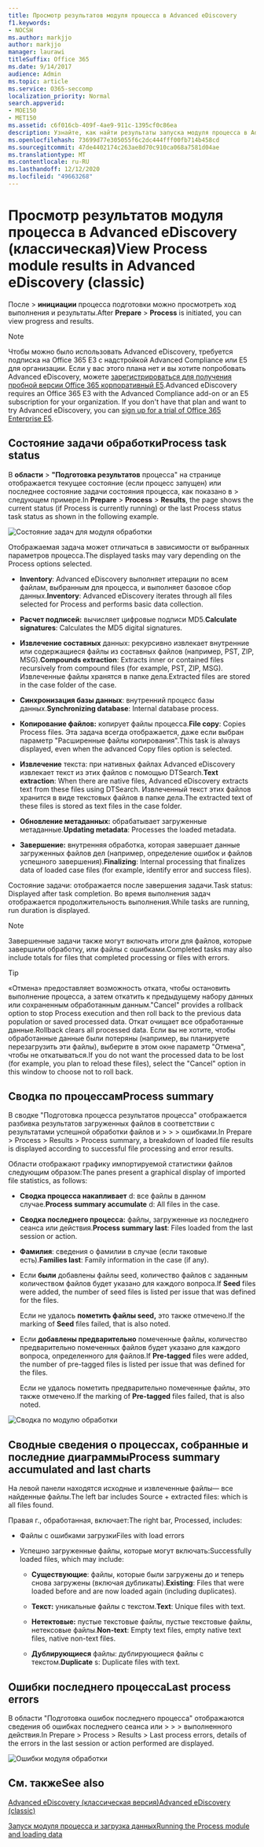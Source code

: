 ```yaml
---
title: Просмотр результатов модуля процесса в Advanced eDiscovery
f1.keywords:
- NOCSH
ms.author: markjjo
author: markjjo
manager: laurawi
titleSuffix: Office 365
ms.date: 9/14/2017
audience: Admin
ms.topic: article
ms.service: O365-seccomp
localization_priority: Normal
search.appverid:
- MOE150
- MET150
ms.assetid: c6f016cb-409f-4ae9-911c-1395cf0c86ea
description: Узнайте, как найти результаты запуска модуля процесса в Advanced eDiscovery, включая состояние задачи и сводку по процессам.
ms.openlocfilehash: 73699d77e305055f6c2dc444fff00fb714b458cd
ms.sourcegitcommit: 47de4402174c263ae8d70c910ca068a7581d04ae
ms.translationtype: MT
ms.contentlocale: ru-RU
ms.lasthandoff: 12/12/2020
ms.locfileid: "49663268"
---
```

# <a name="view-process-module-results-in-advanced-ediscovery-classic"></a><span data-ttu-id="60e4d-103">Просмотр результатов модуля процесса в Advanced eDiscovery (классическая)</span><span class="sxs-lookup"><span data-stu-id="60e4d-103">View Process module results in Advanced eDiscovery (classic)</span></span>

<span data-ttu-id="60e4d-104">После  \> **инициации** процесса подготовки можно просмотреть ход выполнения и результаты.</span><span class="sxs-lookup"><span data-stu-id="60e4d-104">After **Prepare** \> **Process** is initiated, you can view progress and results.</span></span> 
  
> [!NOTE]
> <span data-ttu-id="60e4d-p101">Чтобы можно было использовать Advanced eDiscovery, требуется подписка на Office 365 E3 с надстройкой Advanced Compliance или E5 для организации. Если у вас этого плана нет и вы хотите попробовать Advanced eDiscovery, можете [зарегистрироваться для получения пробной версии Office 365 корпоративный E5](https://go.microsoft.com/fwlink/p/?LinkID=698279).</span><span class="sxs-lookup"><span data-stu-id="60e4d-p101">Advanced eDiscovery requires an Office 365 E3 with the Advanced Compliance add-on or an E5 subscription for your organization. If you don't have that plan and want to try Advanced eDiscovery, you can [sign up for a trial of Office 365 Enterprise E5](https://go.microsoft.com/fwlink/p/?LinkID=698279).</span></span> 
  
## <a name="process-task-status"></a><span data-ttu-id="60e4d-107">Состояние задачи обработки</span><span class="sxs-lookup"><span data-stu-id="60e4d-107">Process task status</span></span>

<span data-ttu-id="60e4d-108">В **области** \> **"Подготовка результатов** процесса" на странице отображается текущее состояние (если процесс запущен) или последнее состояние задачи состояния процесса, как показано в \> следующем примере.</span><span class="sxs-lookup"><span data-stu-id="60e4d-108">In **Prepare** \> **Process** \> **Results**, the page shows the current status (if Process is currently running) or the last Process status task status as shown in the following example.</span></span>
  
![Состояние задач для модуля обработки](../media/9430f9e7-a4dd-47c7-ac2e-2c6a60fc948b.png)
  
<span data-ttu-id="60e4d-110">Отображаемая задача может отличаться в зависимости от выбранных параметров процесса.</span><span class="sxs-lookup"><span data-stu-id="60e4d-110">The displayed tasks may vary depending on the Process options selected.</span></span> 
  
- <span data-ttu-id="60e4d-111">**Inventory**: Advanced eDiscovery выполняет итерации по всем файлам, выбранным для процесса, и выполняет базовое сбор данных.</span><span class="sxs-lookup"><span data-stu-id="60e4d-111">**Inventory**: Advanced eDiscovery iterates through all files selected for Process and performs basic data collection.</span></span>
    
- <span data-ttu-id="60e4d-112">**Расчет подписей:** вычисляет цифровые подписи MD5.</span><span class="sxs-lookup"><span data-stu-id="60e4d-112">**Calculate signatures**: Calculates the MD5 digital signatures.</span></span>
    
- <span data-ttu-id="60e4d-113">**Извлечение составных** данных: рекурсивно извлекает внутренние или содержащиеся файлы из составных файлов (например, PST, ZIP, MSG).</span><span class="sxs-lookup"><span data-stu-id="60e4d-113">**Compounds extraction**: Extracts inner or contained files recursively from compound files (for example, PST, ZIP, MSG).</span></span> <span data-ttu-id="60e4d-114">Извлеченные файлы хранятся в папке дела.</span><span class="sxs-lookup"><span data-stu-id="60e4d-114">Extracted files are stored in the case folder of the case.</span></span>
    
- <span data-ttu-id="60e4d-115">**Синхронизация базы данных**: внутренний процесс базы данных.</span><span class="sxs-lookup"><span data-stu-id="60e4d-115">**Synchronizing database**: Internal database process.</span></span>
    
- <span data-ttu-id="60e4d-116">**Копирование файлов:** копирует файлы процесса.</span><span class="sxs-lookup"><span data-stu-id="60e4d-116">**File copy**: Copies Process files.</span></span> <span data-ttu-id="60e4d-117">Эта задача всегда отображается, даже если выбран параметр "Расширенные файлы копирования".</span><span class="sxs-lookup"><span data-stu-id="60e4d-117">This task is always displayed, even when the advanced Copy files option is selected.</span></span>
    
- <span data-ttu-id="60e4d-118">**Извлечение** текста: при нативных файлах Advanced eDiscovery извлекает текст из этих файлов с помощью DTSearch.</span><span class="sxs-lookup"><span data-stu-id="60e4d-118">**Text extraction**: When there are native files, Advanced eDiscovery extracts text from these files using DTSearch.</span></span> <span data-ttu-id="60e4d-119">Извлеченный текст этих файлов хранится в виде текстовых файлов в папке дела.</span><span class="sxs-lookup"><span data-stu-id="60e4d-119">The extracted text of these files is stored as text files in the case folder.</span></span>
    
- <span data-ttu-id="60e4d-120">**Обновление метаданных:** обрабатывает загруженные метаданные.</span><span class="sxs-lookup"><span data-stu-id="60e4d-120">**Updating metadata**: Processes the loaded metadata.</span></span> 
    
- <span data-ttu-id="60e4d-121">**Завершение:** внутренняя обработка, которая завершает данные загруженных файлов дел (например, определение ошибок и файлов успешного завершения).</span><span class="sxs-lookup"><span data-stu-id="60e4d-121">**Finalizing**: Internal processing that finalizes data of loaded case files (for example, identify error and success files).</span></span> 
    
<span data-ttu-id="60e4d-122">Состояние задачи: отображается после завершения задачи.</span><span class="sxs-lookup"><span data-stu-id="60e4d-122">Task status: Displayed after task completion.</span></span> <span data-ttu-id="60e4d-123">Во время выполнения задач отображается продолжительность выполнения.</span><span class="sxs-lookup"><span data-stu-id="60e4d-123">While tasks are running, run duration is displayed.</span></span>
  
> [!NOTE]
> <span data-ttu-id="60e4d-124">Завершенные задачи также могут включать итоги для файлов, которые завершили обработку, или файлы с ошибками.</span><span class="sxs-lookup"><span data-stu-id="60e4d-124">Completed tasks may also include totals for files that completed processing or files with errors.</span></span> 
  
> [!TIP]
> <span data-ttu-id="60e4d-125">«Отмена» предоставляет возможность отката, чтобы остановить выполнение процесса, а затем откатить к предыдущему набору данных или сохраненным обработанным данным.</span><span class="sxs-lookup"><span data-stu-id="60e4d-125">"Cancel" provides a rollback option to stop Process execution and then roll back to the previous data population or saved processed data.</span></span> <span data-ttu-id="60e4d-126">Откат очищает все обработанные данные.</span><span class="sxs-lookup"><span data-stu-id="60e4d-126">Rollback clears all processed data.</span></span> <span data-ttu-id="60e4d-127">Если вы не хотите, чтобы обработанные данные были потеряны (например, вы планируете перезагрузить эти файлы), выберите в этом окне параметр "Отмена", чтобы не откатываться.</span><span class="sxs-lookup"><span data-stu-id="60e4d-127">If you do not want the processed data to be lost (for example, you plan to reload these files), select the "Cancel" option in this window to choose not to roll back.</span></span> 
  
## <a name="process-summary"></a><span data-ttu-id="60e4d-128">Сводка по процессам</span><span class="sxs-lookup"><span data-stu-id="60e4d-128">Process summary</span></span>

<span data-ttu-id="60e4d-129">В сводке "Подготовка процесса результатов процесса" отображается разбивка результатов загруженных файлов в соответствии с результатами успешной обработки файлов и \> \> \> ошибками.</span><span class="sxs-lookup"><span data-stu-id="60e4d-129">In Prepare \> Process \> Results \> Process summary, a breakdown of loaded file results is displayed according to successful file processing and error results.</span></span>
  
<span data-ttu-id="60e4d-130">Области отображают графику импортируемой статистики файлов следующим образом:</span><span class="sxs-lookup"><span data-stu-id="60e4d-130">The panes present a graphical display of imported file statistics, as follows:</span></span>
  
- <span data-ttu-id="60e4d-131">**Сводка процесса накапливает** d: все файлы в данном случае.</span><span class="sxs-lookup"><span data-stu-id="60e4d-131">**Process summary accumulate** d: All files in the case.</span></span>
    
- <span data-ttu-id="60e4d-132">**Сводка последнего процесса:** файлы, загруженные из последнего сеанса или действия.</span><span class="sxs-lookup"><span data-stu-id="60e4d-132">**Process summary last**: Files loaded from the last session or action.</span></span> 
    
- <span data-ttu-id="60e4d-133">**Фамилия**: сведения о фамилии в случае (если таковые есть).</span><span class="sxs-lookup"><span data-stu-id="60e4d-133">**Families last**: Family information in the case (if any).</span></span>
    
- <span data-ttu-id="60e4d-134">Если **были** добавлены файлы seed, количество файлов с заданным количеством файлов будет указано для каждого вопроса.</span><span class="sxs-lookup"><span data-stu-id="60e4d-134">If **Seed** files were added, the number of seed files is listed per issue that was defined for the files.</span></span> 
    
    <span data-ttu-id="60e4d-135">Если не удалось **пометить файлы seed,** это также отмечено.</span><span class="sxs-lookup"><span data-stu-id="60e4d-135">If the marking of **Seed** files failed, that is also noted.</span></span> 
    
- <span data-ttu-id="60e4d-136">Если **добавлены предварительно** помеченные файлы, количество предварительно помеченных файлов будет указано для каждого вопроса, определенного для файлов.</span><span class="sxs-lookup"><span data-stu-id="60e4d-136">If **Pre-tagged** files were added, the number of pre-tagged files is listed per issue that was defined for the files.</span></span> 
    
    <span data-ttu-id="60e4d-137">Если не удалось  пометить предварительно помеченные файлы, это также отмечено.</span><span class="sxs-lookup"><span data-stu-id="60e4d-137">If the marking of **Pre-tagged** files failed, that is also noted.</span></span> 
    
![Сводка по модулю обработки](../media/2086a691-9e3d-4117-beb2-a5c3a9a4cc94.png)
  
## <a name="process-summary-accumulated-and-last-charts"></a><span data-ttu-id="60e4d-139">Сводные сведения о процессах, собранные и последние диаграммы</span><span class="sxs-lookup"><span data-stu-id="60e4d-139">Process summary accumulated and last charts</span></span>

<span data-ttu-id="60e4d-140">На левой панели находятся исходные и извлеченные файлы— все найденные файлы.</span><span class="sxs-lookup"><span data-stu-id="60e4d-140">The left bar includes Source + extracted files: which is all files found.</span></span> 
  
<span data-ttu-id="60e4d-141">Правая г., обработанная, включает:</span><span class="sxs-lookup"><span data-stu-id="60e4d-141">The right bar, Processed, includes:</span></span>
  
- <span data-ttu-id="60e4d-142">Файлы с ошибками загрузки</span><span class="sxs-lookup"><span data-stu-id="60e4d-142">Files with load errors</span></span>
    
- <span data-ttu-id="60e4d-143">Успешно загруженные файлы, которые могут включать:</span><span class="sxs-lookup"><span data-stu-id="60e4d-143">Successfully loaded files, which may include:</span></span> 
    
  - <span data-ttu-id="60e4d-144">**Существующие**: файлы, которые были загружены до и теперь снова загружены (включая дубликаты).</span><span class="sxs-lookup"><span data-stu-id="60e4d-144">**Existing**: Files that were loaded before and are now loaded again (including duplicates).</span></span>
    
  - <span data-ttu-id="60e4d-145">**Текст:** уникальные файлы с текстом.</span><span class="sxs-lookup"><span data-stu-id="60e4d-145">**Text**: Unique files with text.</span></span>
    
  - <span data-ttu-id="60e4d-146">**Нетектовые:** пустые текстовые файлы, пустые текстовые файлы, нетексовые файлы.</span><span class="sxs-lookup"><span data-stu-id="60e4d-146">**Non-text**: Empty text files, empty native text files, native non-text files.</span></span> 
    
  - <span data-ttu-id="60e4d-147">**Дублирующиеся** файлы: дублирующиеся файлы с текстом.</span><span class="sxs-lookup"><span data-stu-id="60e4d-147">**Duplicate** s: Duplicate files with text.</span></span>
    
## <a name="last-process-errors"></a><span data-ttu-id="60e4d-148">Ошибки последнего процесса</span><span class="sxs-lookup"><span data-stu-id="60e4d-148">Last process errors</span></span>

<span data-ttu-id="60e4d-149">В области "Подготовка ошибок последнего процесса" отображаются сведения об ошибках последнего сеанса или \> \> \> выполненного действия.</span><span class="sxs-lookup"><span data-stu-id="60e4d-149">In Prepare \> Process \> Results \> Last process errors, details of the errors in the last session or action performed are displayed.</span></span>
  
![Ошибки модуля обработки](../media/4771d0f4-4217-445a-9ba4-8b6541c5ad09.png)
  
## <a name="see-also"></a><span data-ttu-id="60e4d-151">См. также</span><span class="sxs-lookup"><span data-stu-id="60e4d-151">See also</span></span>

[<span data-ttu-id="60e4d-152">Advanced eDiscovery (классическая версия)</span><span class="sxs-lookup"><span data-stu-id="60e4d-152">Advanced eDiscovery (classic)</span></span>](office-365-advanced-ediscovery.md)
  
[<span data-ttu-id="60e4d-153">Запуск модуля процесса и загрузка данных</span><span class="sxs-lookup"><span data-stu-id="60e4d-153">Running the Process module and loading data</span></span>](run-the-process-module-and-load-data-in-advanced-ediscovery.md)

